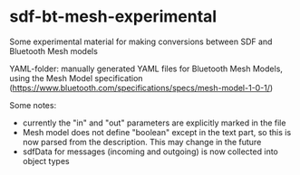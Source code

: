 
# sdf-bt-mesh-experimental
Some experimental material for making conversions between SDF and Bluetooth Mesh models

YAML-folder: manually generated YAML files for Bluetooth Mesh Models, using the Mesh Model specification (https://www.bluetooth.com/specifications/specs/mesh-model-1-0-1/)

Some notes:

* currently the "in" and "out" parameters are explicitly marked in the file
* Mesh model does not define "boolean" except in the text part, so this is now parsed from the description. This may change in the future
* sdfData for messages (incoming and outgoing) is now collected into object types
